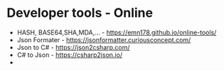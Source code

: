# Developer tools - Online

- HASH, BASE64,SHA,MDA,... - https://emn178.github.io/online-tools/
- Json Formater - https://jsonformatter.curiousconcept.com/
- Json to C# - https://json2csharp.com/
- C# to Json - https://csharp2json.io/
- 
